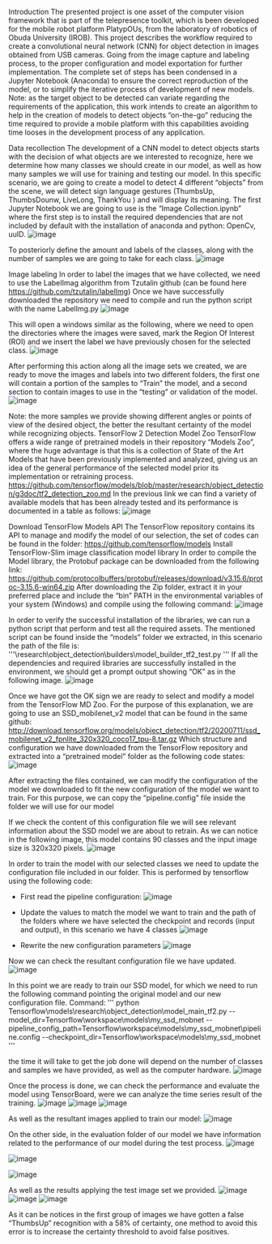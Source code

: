 Introduction
The presented project is one asset of the computer vision framework that is part of the telepresence toolkit, which is been developed for the mobile robot platform PlatypOUs, from the laboratory of robotics of  Obuda University (IROB).
This project describes the workflow required to create a convolutional neural network (CNN) for object detection in images obtained from USB cameras.  Going from the image capture and labeling process, to the proper configuration and model exportation for further implementation. 
The complete set of steps has been condensed in a Jupyter Notebook (Anaconda) to ensure the correct reproduction of the model, or to simplify the iterative process of development of new models. 
Note: as the target object to be detected can variate regarding the requirements of the application, this work intends to create an algorithm to help in the creation of models to detect objects “on-the-go” reducing the time required to provide a mobile platform with this capabilities avoiding time looses in the development process of any application. 

Data recollection
The development of a CNN model to detect objects starts with the decision of what objects are we interested to recognize, here we determine how many classes we should create in our model, as well as how many samples we will use for training and testing our model. In this specific scenario, we are going to create a model to detect 4 different “objects” from the scene, we will detect sign language gestures (ThumbsUp, ThumbsDounw, LiveLong, ThankYou ) and will display its meaning.
The first Jupyter Notebook we are going to use is the “Image Collection.ipynb” where the first step is to install the required dependencies that are not included by default with the installation of anaconda and python: OpenCv, uuID. 
 ![image](https://github.com/user-attachments/assets/3bc175bc-236c-4726-9cf0-8f1f5eb34d9c)

To posteriorly define the amount and labels of the classes, along with the number of samples we are going to take for each class. 
 ![image](https://github.com/user-attachments/assets/89601d1a-0891-4237-9f52-e9522c0b9ec8)


Image labeling 
In order to label the images that we have collected, we need to use the LabeIImag algorithm from Tzutalin github (can be found here https://github.com/tzutalin/labelImg)
Once we have successfully downloaded the repository we need to compile and run the python script with the name LabelImg.py
 ![image](https://github.com/user-attachments/assets/ecb326b1-3c85-442d-b930-8b95c44f10a9)

This will open a windows similar as the following, where we need to open the directories where the images were saved, mark the Region Of Interest (ROI) and we insert the label we have previously chosen for the selected class.
 ![image](https://github.com/user-attachments/assets/c90a7b88-1436-4e51-a164-b97449e0a211)

After performing this action along all the image sets we created, we are ready to move the images and labels into two different folders, the first one will contain a portion of the samples to “Train” the model, and a second section to contain images to use in the “testing” or validation of the model. 
![image](https://github.com/user-attachments/assets/4882b383-0446-4825-8d72-df3cb3d15b2c)

Note: the more samples we provide showing different angles or points of view of the desired object, the better the resultant certainty of the model while recognizing objects.
TensorFlow 2 Detection Model Zoo
TensorFlow offers a wide range of pretrained models in their repository “Models Zoo”, where the huge advantage is that this is a collection of State of the Art Models that have been previously implemented and analyzed, giving us an idea of the general performance of the selected model prior its implementation or retraining process. 
https://github.com/tensorflow/models/blob/master/research/object_detection/g3doc/tf2_detection_zoo.md
In the previous link we can find a variety of available models that has been already tested and its performance is documented in a table as follows: 
![image](https://github.com/user-attachments/assets/110747a3-ce7a-4bd6-bcb0-ee9f4068de94)


Download TensorFlow Models API
The TensorFlow repository contains its API to manage and modify the model of our selection, the set of codes can be found in the folder: https://github.com/tensorflow/models
Install TensorFlow-Slim image classification model library 
In order to compile the Model library, the Protobuf package can be downloaded from the following link:
https://github.com/protocolbuffers/protobuf/releases/download/v3.15.6/protoc-3.15.6-win64.zip
After downloading the Zip folder, extract it in your preferred place and include the “bin” PATH in the environmental variables of your system (Windows) and compile using the following command: 
![image](https://github.com/user-attachments/assets/deaff0d2-dda3-4266-b5a0-7ed40590d6a3)

In order to verify the successful installation of the libraries, we can run a python script that perform and test all the required assets. The mentioned script can be found inside the “models” folder we extracted, in this scenario the path of the file is: 
'''\research\object_detection\builders\model_builder_tf2_test.py '''
If all the dependencies and required libraries are successfully installed in the environment, we should get a prompt output showing “OK” as in the following image. 
![image](https://github.com/user-attachments/assets/1a0e59c8-dda6-4810-9a14-225a383a866f)
 
Once we have got the OK sign we are ready to select and modify a model from the TensorFlow MD Zoo.
For the purpose of this explanation, we are going to use an SSD_mobilenet_v2 model that can be found in the same github:
http://download.tensorflow.org/models/object_detection/tf2/20200711/ssd_mobilenet_v2_fpnlite_320x320_coco17_tpu-8.tar.gz 
Which structure and configuration we have downloaded from the TensorFlow repository and extracted into a “pretrained model” folder as the following code states: 
![image](https://github.com/user-attachments/assets/781091c1-1a9c-42fc-9d38-6bfa8856503a)
 
After extracting the files contained, we can modify the configuration of the model we downloaded to fit the new configuration of the model we want to train. For this purpose, we can copy the “pipeline.config” file inside the folder we will use for our model 
 
If we check the content of this configuration file we will see relevant information about the SSD model we are about to retrain. As we can notice in the following image, this model contains 90 classes and the input image size is 320x320 pixels.
![image](https://github.com/user-attachments/assets/86e95775-b1c0-46d2-873f-9436345c6604)
 

In order to train the model with our selected classes we need to update the configuration file included in our folder. This is performed by tensorflow using the following code: 
-	First read the pipeline configuration:
![image](https://github.com/user-attachments/assets/00c3ecca-68a9-436a-b3b3-29d4ba8ca831)
 
-	Update the values to match the model we want to train and the path of the folders where we have selected the checkpoint and records (input and output), in this scenario we have 4 classes
![image](https://github.com/user-attachments/assets/a13adfc5-83d1-432a-ac57-ff9f34222a58)
 
-	Rewrite the new configuration parameters
![image](https://github.com/user-attachments/assets/816a9ce7-78bd-42c1-a265-970b00cbeff5)

 

Now we can check the resultant configuration file we have updated. 
![image](https://github.com/user-attachments/assets/e28d23a4-148e-408b-a6a0-ecbf2e985243)
 
In this point we are ready to train our SSD model, for which we need to run the following command pointing the original model and our new configuration file. 
Command: 
''' python Tensorflow\models\research\object_detection\model_main_tf2.py --model_dir=Tensorflow\workspace\models\my_ssd_mobnet --pipeline_config_path=Tensorflow\workspace\models\my_ssd_mobnet\pipeline.config --checkpoint_dir=Tensorflow\workspace\models\my_ssd_mobnet '''

the time it will take to get the job done will depend on the number of classes and samples we have provided, as well as the computer hardware.
![image](https://github.com/user-attachments/assets/9efe31ff-9212-4b92-ac2d-9d1a1748fb60)
 

Once the process is done, we can check the performance and evaluate the model using TensorBoard, were we can analyze the time series result of the training.
![image](https://github.com/user-attachments/assets/7662b24a-4594-47b2-abc1-a754a4091d37)
![image](https://github.com/user-attachments/assets/bbabc341-40e9-4348-a09e-cf210f03145c)
 ![image](https://github.com/user-attachments/assets/e552bf9d-28ff-4e7a-8022-7bf09fedb5a1)



 

As well as the resultant images applied to train our model: 
![image](https://github.com/user-attachments/assets/dc751876-0f5d-437b-a6b7-86e1e9af8bde)
 

On the other side, in the evaluation folder of our model we have information related to the performance of our model during the test process. 
![image](https://github.com/user-attachments/assets/4f255863-f2dc-49f2-9ddd-bd8fe87f630a)

![image](https://github.com/user-attachments/assets/5f4a9a55-ea25-4c17-b6d1-8305dc4c1b31)

 
 ![image](https://github.com/user-attachments/assets/dfe1536b-aa4b-474e-8df4-ae322cf46057)

 
As well as the results applying the test image set we provided. 
 ![image](https://github.com/user-attachments/assets/5b1b0c43-cfe8-4cb4-86f8-bdef21537cb6)
 ![image](https://github.com/user-attachments/assets/ecc20c0b-c13c-4b4e-9143-40a1e11aec0b)
![image](https://github.com/user-attachments/assets/706b853c-f73e-4d59-afe5-026087f4c45d)
 
As it can be notices in the first group of images we have gotten a false “ThumbsUp” recognition with a 58% of certainty, one method to avoid this error is to increase the certainty threshold to avoid false positives. 
